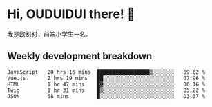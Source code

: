 # Hi, OUDUIDUI there!  👋

[comment]: <> ([<img align="right" width="50%" src="https://github-readme-stats.vercel.app/api?username=OUDUIDUI&theme=dark&show_icons=true">]&#40;https://metrics.lecoq.io/OUDUIDUI?template=classic&#41;)

我是欧怼怼，前端小学生一名。

##  Weekly development breakdown

<!--START_SECTION:waka-->
```text
JavaScript   20 hrs 16 mins  █████████████████▒░░░░░░░   69.62 % 
Vue.js       2 hrs 19 mins   ██░░░░░░░░░░░░░░░░░░░░░░░   07.96 % 
HTML         1 hr 47 mins    █▓░░░░░░░░░░░░░░░░░░░░░░░   06.16 % 
Twig         1 hr 31 mins    █▒░░░░░░░░░░░░░░░░░░░░░░░   05.22 % 
JSON         58 mins         █░░░░░░░░░░░░░░░░░░░░░░░░   03.37 % 
```
<!--END_SECTION:waka-->